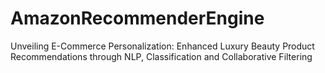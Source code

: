# AmazonRecommenderEngine
Unveiling E-Commerce Personalization: Enhanced Luxury Beauty Product Recommendations through NLP, Classification and Collaborative Filtering
